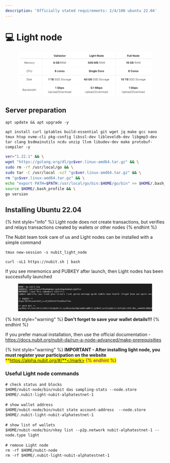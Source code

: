 ```yaml
---
description: 'Officially stated requirements: 2/4/100 ubuntu 22.04'
---
```


# 💻 Light node

<figure><img src="../../.gitbook/assets/image (63).png" alt=""><figcaption></figcaption></figure>

## Server preparation

```shell
apt update && apt upgrade -y
```

```shell
apt install curl iptables build-essential git wget jq make gcc nano tmux htop nvme-cli pkg-config libssl-dev libleveldb-dev libgmp3-dev tar clang bsdmainutils ncdu unzip llvm libudev-dev make protobuf-compiler -y
```

```bash
ver="1.22.1" && \
wget "https://golang.org/dl/go$ver.linux-amd64.tar.gz" && \
sudo rm -rf /usr/local/go && \
sudo tar -C /usr/local -xzf "go$ver.linux-amd64.tar.gz" && \
rm "go$ver.linux-amd64.tar.gz" && \
echo "export PATH=$PATH:/usr/local/go/bin:$HOME/go/bin" >> $HOME/.bash_profile && \
source $HOME/.bash_profile && \
go version
```

## Installing Ubuntu 22.04

{% hint style="info" %}
Light node does not create transactions, but verifies and relays transactions created by wallets or other nodes
{% endhint %}

The Nubit team took care of us and Light nodes can be installed with a simple command

```shell
tmux new-session -s nubit_light_node
```

```
curl -sL1 https://nubit.sh | bash
```

If you see mnemonics and PUBKEY after launch, then Light nodes has been successfully launched

<figure><img src="../../.gitbook/assets/image (65).png" alt=""><figcaption></figcaption></figure>

{% hint style="warning" %}
**Don't forget to save your wallet details!!!**
{% endhint %}

If you prefer manual installation, then use the official documentation - https://docs.nubit.org/nubit-da/run-a-node-advanced/make-prerequisities



{% hint style="warning" %}
**IMPORTANT - After installing light node, you must register your participation on the website&#x20;**<mark style="color:purple;">**https://alpha.nubit.org/#/**</mark>
{% endhint %}

### Useful Light node commands

```shell
# check status and blocks
$HOME/nubit-node/bin/nubit das sampling-stats --node.store $HOME/.nubit-light-nubit-alphatestnet-1

# show wallet address
$HOME/nubit-node/bin/nubit state account-address  --node.store $HOME/.nubit-light-nubit-alphatestnet-1

# show list of wallets
$HOME/nubit-node/bin/nkey list --p2p.network nubit-alphatestnet-1 --node.type light

# remove Light node
rm -rf $HOME/nubit-node
rm -rf $HOME/.nubit-light-nubit-alphatestnet-1
```

